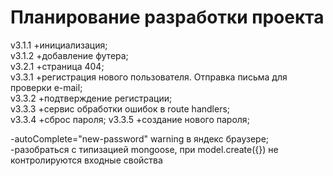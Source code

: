 # Планирование разработки проекта

v3.1.1 +инициализация;  
v3.1.2 +добавление футера;  
v3.2.1 +страница 404;  
v3.3.1 +регистрация нового пользователя. Отправка письма для проверки e-mail;  
v3.3.2 +подтверждение регистрации;  
v3.3.3 +сервис обработки ошибок в route handlers;  
v3.3.4 +сброс пароля; v3.3.5 +создание нового пароля;

-autoComplete="new-password" warning в яндекс браузере;  
-разобраться с типизацией mongoose, при model.create({}) не контролируются входные свойства
